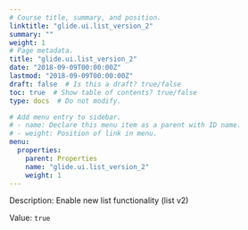 ```yaml
---
# Course title, summary, and position.
linktitle: "glide.ui.list_version_2"
summary: ""
weight: 1
# Page metadata.
title: "glide.ui.list_version_2"
date: "2018-09-09T00:00:00Z"
lastmod: "2018-09-09T00:00:00Z"
draft: false  # Is this a draft? true/false
toc: true  # Show table of contents? true/false
type: docs  # Do not modify.

# Add menu entry to sidebar.
# - name: Declare this menu item as a parent with ID name.
# - weight: Position of link in menu.
menu:
  properties:
    parent: Properties
    name: "glide.ui.list_version_2"
    weight: 1
---
```


Description: Enable new list functionality (list v2)


Value: `true`